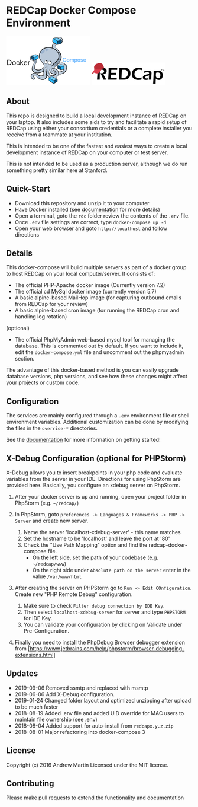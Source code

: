 # REDCap Docker Compose Environment

![Docker Compose][docker-compose-logo]
![REDCap][redcap-logo]

## About
This repo is designed to build a local development instance of REDCap on your laptop.  It also includes some aids 
to try and facilitate a rapid setup of REDCap using either your consortium credentials or a complete installer you 
receive from a teammate at your institution.

This is intended to be one of the fastest and easiest ways to create a local development instance of REDCap on your 
computer or test server.

This is not intended to be used as a production server, although we do run something pretty similar here at Stanford.

## Quick-Start
 * Download this repository and unzip it to your computer
 * Have Docker installed (see [documentation](rdc/documentation/README.md) for more details)
 * Open a terminal, goto the `rdc` folder review the contents of the `.env` file.
 * Once `.env` file settings are correct, type `docker-compose up -d`
 * Open your web browser and goto `http://localhost` and follow directions
 
## Details
This docker-compose will build multiple servers as part of a docker group to host REDCap on your local computer/server.
It consists of:
 * The official PHP-Apache docker image (Currently version 7.2)
 * The official cd MySql docker image (currently version 5.7)
 * A basic alpine-based MailHop image (for capturing outbound emails from REDCap for your review)
 * A basic alpine-based cron image (for running the REDCap cron and handling log rotation)

(optional)
 * The official PhpMyAdmin web-based mysql tool for managing the database.  This is commented out by default.  If you want to include it, edit the `docker-compose.yml` file and uncomment out the phpmyadmin section.

The advantage of this docker-based method is you can easily upgrade database versions, php versions, and see how these changes might affect your projects or custom code.

## Configuration
The services are mainly configured through a `.env` environment file or shell
environment variables.  Additional customization can be done by modifying the
files in the `override-*` directories.

See the [documentation](rdc/documentation/README.md) for more information on getting started!

## X-Debug Configuration (optional for PHPStorm)
X-Debug allows you to insert breakpoints in your php code and evaluate variables from the server in your IDE.  Directions
for using PhpStorm are provided here.  Basically, you configure an xdebug server on PhpStorm.
1. After your docker server is up and running, open your project folder in PhpStorm (e.g. `~/redcap/`)
1. In PhpStorm, goto `preferences -> Languages & Frameworks -> PHP -> Server` and create new server.
   1. Name the server 'localhost-xdebug-server' - this name matches 
   1. Set the hostname to be 'localhost' and leave the port at '80'
   1. Check the "Use Path Mapping" option and find the redcap-docker-compose file.
      * On the left side, set the path of your codebase (e.g. `~/redcap/www`)
      * On the right side under `Absolute path on the server` enter in the value `/var/www/html`
1. After creating the server on PHPStorm go to `Run -> Edit COnfiguration`.  Create new "PHP Remote Debug" configuration.
   1. Make sure to check `Filter debug connection by IDE Key`. 
   1. Then select `localhost-xdebug-server` for server and type `PHPSTORM` for IDE Key.
   1. You can validate your configuration by clicking on Validate under Pre-Configuration. 

1. Finally you need to install the PhpDebug Browser debugger extension from 
   [https://www.jetbrains.com/help/phpstorm/browser-debugging-extensions.html]


## Updates
* 2019-09-06  Removed ssmtp and replaced with msmtp
* 2019-06-06  Add X-Debug configuration. 
* 2019-01-24  Changed folder layout and optimized unzipping after upload to be much faster
* 2018-08-19  Added .env file and added UID override for MAC users to maintain file ownership (see .env)
* 2018-08-04  Added support for auto-install from `redcapx.y.z.zip`
* 2018-08-01  Major refactoring into docker-compose 3

## License
Copyright (c) 2016 Andrew Martin
Licensed under the MIT license.

## Contributing
Please make pull requests to extend the functionality and documentation

[redcap-logo]: rdc/documentation/redcap-logo-large.png "REDCap"
[docker-compose-logo]: rdc/documentation/docker-compose.png "Docker Compose"
